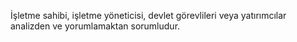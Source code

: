İşletme sahibi, işletme yöneticisi, devlet görevlileri veya yatırımcılar analizden ve yorumlamaktan sorumludur.